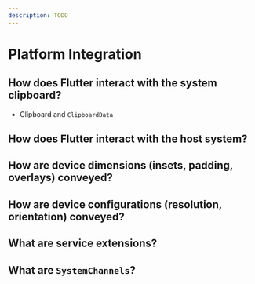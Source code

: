 ```yaml
---
description: TODO
---
```


# Platform Integration


## How does Flutter interact with the system clipboard?

* Clipboard and `ClipboardData`

## How does Flutter interact with the host system?


## How are device dimensions \(insets, padding, overlays\) conveyed?


## How are device configurations \(resolution, orientation\) conveyed?


## What are service extensions?


## What are `SystemChannels`?


